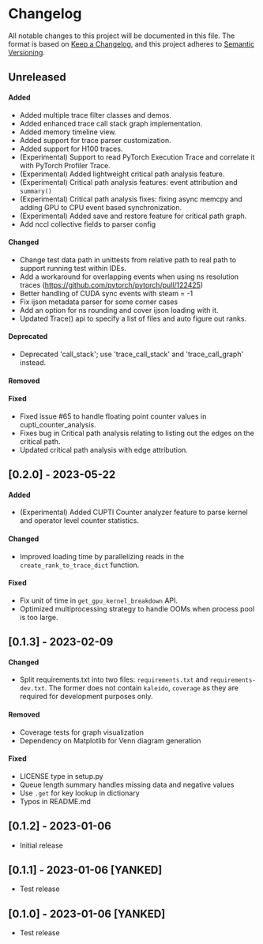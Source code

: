 # Changelog
All notable changes to this project will be documented in this file. The format is based on [Keep a
Changelog](https://keepachangelog.com/en/1.0.0/), and this project adheres to [Semantic
Versioning](https://semver.org/spec/v2.0.0.html).

## Unreleased
#### Added
- Added multiple trace filter classes and demos.
- Added enhanced trace call stack graph implementation.
- Added memory timeline view.
- Added support for trace parser customization.
- Added support for H100 traces.
- (Experimental) Support to read PyTorch Execution Trace and correlate it with PyTorch Profiler Trace.
- (Experimental) Added lightweight critical path analysis feature.
- (Experimental) Critical path analysis features: event attribution and `summary()`
- (Experimental) Critical path analysis fixes: fixing async memcpy and adding GPU to CPU event based synchronization.
- (Experimental) Added save and restore feature for critical path graph.
- Add nccl collective fields to parser config

#### Changed
- Change test data path in unittests from relative path to real path to support running test within IDEs.
- Add a workaround for overlapping events when using ns resolution traces (https://github.com/pytorch/pytorch/pull/122425)
- Better handling of CUDA sync events with steam = -1
- Fix ijson metadata parser for some corner cases
- Add an option for ns rounding and cover ijson loading with it.
- Updated Trace() api to specify a list of files and auto figure out ranks.

#### Deprecated
- Deprecated 'call_stack'; use 'trace_call_stack' and 'trace_call_graph' instead.

#### Removed

#### Fixed
- Fixed issue #65 to handle floating point counter values in cupti\_counter\_analysis.
- Fixes bug in Critical path analysis relating to listing out the edges on the critical path.
- Updated critical path analysis with edge attribution.

## [0.2.0] - 2023-05-22
#### Added
- (Experimental) Added CUPTI Counter analyzer feature to parse kernel and operator level counter statistics.

#### Changed
- Improved loading time by parallelizing reads in the `create_rank_to_trace_dict` function.

#### Fixed
- Fix unit of time in `get_gpu_kernel_breakdown` API.
- Optimized multiprocessing strategy to handle OOMs when process pool is too large.

## [0.1.3] - 2023-02-09

#### Changed
- Split requirements.txt into two files: `requirements.txt` and `requirements-dev.txt`. The former
  does not contain `kaleido`, `coverage` as they are required for development purposes only.

#### Removed
- Coverage tests for graph visualization
- Dependency on Matplotlib for Venn diagram generation

#### Fixed
- LICENSE type in setup.py
- Queue length summary handles missing data and negative values
- Use `.get` for key lookup in dictionary
- Typos in README.md


## [0.1.2] - 2023-01-06
- Initial release

## [0.1.1] - 2023-01-06 [YANKED]
- Test release

## [0.1.0] - 2023-01-06 [YANKED]
- Test release
